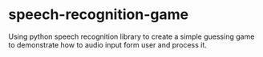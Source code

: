 # speech-recognition-game
Using python speech recognition library to create a simple guessing game to demonstrate how to audio input form user and process it.
